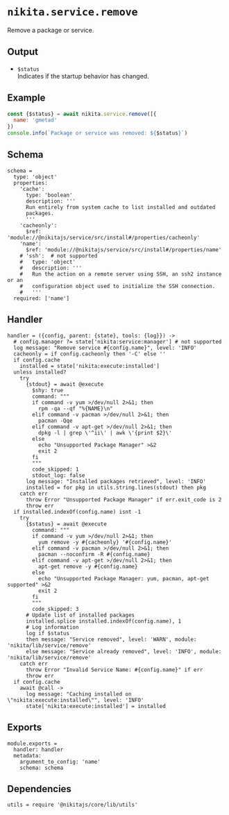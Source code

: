 
# `nikita.service.remove`

Remove a package or service.

## Output

* `$status`   
  Indicates if the startup behavior has changed.

## Example

```js
const {$status} = await nikita.service.remove([{
  name: 'gmetad'
})
console.info(`Package or service was removed: ${$status}`)
```

## Schema

    schema =
      type: 'object'
      properties:
        'cache':
          type: 'boolean'
          description: '''
          Run entirely from system cache to list installed and outdated
          packages.
          '''
        'cacheonly':
          $ref: 'module://@nikitajs/service/src/install#/properties/cacheonly'
        'name':
          $ref: 'module://@nikitajs/service/src/install#/properties/name'
        # 'ssh':  # not supported
        #   type: 'object'
        #   description: '''
        #   Run the action on a remote server using SSH, an ssh2 instance or an
        #   configuration object used to initialize the SSH connection.
        #   '''
      required: ['name']

## Handler

    handler = ({config, parent: {state}, tools: {log}}) ->
      # config.manager ?= state['nikita:service:manager'] # not supported
      log message: "Remove service #{config.name}", level: 'INFO'
      cacheonly = if config.cacheonly then '-C' else ''
      if config.cache
        installed = state['nikita:execute:installed']
      unless installed?
        try
          {stdout} = await @execute
            $shy: true
            command: """
            if command -v yum >/dev/null 2>&1; then
              rpm -qa --qf "%{NAME}\n"
            elif command -v pacman >/dev/null 2>&1; then
              pacman -Qqe
            elif command -v apt-get >/dev/null 2>&1; then
              dpkg -l | grep \'^ii\' | awk \'{print $2}\'
            else
              echo "Unsupported Package Manager" >&2
              exit 2
            fi
            """
            code_skipped: 1
            stdout_log: false
          log message: "Installed packages retrieved", level: 'INFO'
          installed = for pkg in utils.string.lines(stdout) then pkg
        catch err
          throw Error "Unsupported Package Manager" if err.exit_code is 2
          throw err
      if installed.indexOf(config.name) isnt -1
        try
          {$status} = await @execute
            command: """
            if command -v yum >/dev/null 2>&1; then
              yum remove -y #{cacheonly} '#{config.name}'
            elif command -v pacman >/dev/null 2>&1; then
              pacman --noconfirm -R #{config.name}
            elif command -v apt-get >/dev/null 2>&1; then
              apt-get remove -y #{config.name}
            else
              echo "Unsupported Package Manager: yum, pacman, apt-get supported" >&2
              exit 2
            fi
            """
            code_skipped: 3
          # Update list of installed packages
          installed.splice installed.indexOf(config.name), 1
          # Log information
          log if $status
          then message: "Service removed", level: 'WARN', module: 'nikita/lib/service/remove'
          else message: "Service already removed", level: 'INFO', module: 'nikita/lib/service/remove'
        catch err
          throw Error "Invalid Service Name: #{config.name}" if err
          throw err
      if config.cache
        await @call ->
          log message: "Caching installed on \"nikita:execute:installed\"", level: 'INFO'
          state['nikita:execute:installed'] = installed

## Exports

    module.exports =
      handler: handler
      metadata:
        argument_to_config: 'name'
        schema: schema

## Dependencies

    utils = require '@nikitajs/core/lib/utils'

